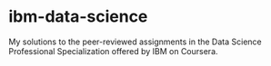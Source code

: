 # ibm-data-science
My solutions to the peer-reviewed assignments in the Data Science Professional Specialization offered by IBM on Coursera.
